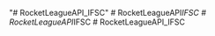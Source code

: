 "# RocketLeagueAPI_IFSC" 
#   R o c k e t L e a g u e A P I _ I F S C  
 #   R o c k e t L e a g u e A P I _ I F S C  
 #   R o c k e t L e a g u e A P I _ I F S C  
 